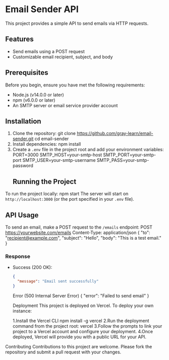 # Email Sender API

This project provides a simple API to send emails via HTTP requests.

## Features

- Send emails using a POST request
- Customizable email recipient, subject, and body

## Prerequisites

Before you begin, ensure you have met the following requirements:

- Node.js (v14.0.0 or later)
- npm (v6.0.0 or later)
- An SMTP server or email service provider account

## Installation

1. Clone the repository:
   git clone https://github.com/gray-learn/email-sender.git
   cd email-sender
2. Install dependencies:
   npm install
3. Create a `.env` file in the project root and add your environment variables:
   PORT=3000
   SMTP_HOST=your-smtp-host
   SMTP_PORT=your-smtp-port
   SMTP_USER=your-smtp-username
   SMTP_PASS=your-smtp-password
   ## Running the Project

To run the project locally:
npm start
The server will start on `http://localhost:3000` (or the port specified in your `.env` file).

## API Usage

To send an email, make a POST request to the `/emails` endpoint:
POST https://yourwebsite.com/emails
Content-Type: application/json
{
"to": "recipient@example.com",
"subject": "Hello",
"body": "This is a test email."
}

### Response

- Success (200 OK):

  ```json
  {
    "message": "Email sent successfully"
  }
  ```

  Error (500 Internal Server Error)
  {
  "error": "Failed to send email"
  }

  Deployment
  This project is deployed on Vercel. To deploy your own instance:

  1.Install the Vercel CLI
  npm install -g vercel
  2.Run the deployment command from the project root:
  vercel
  3.Follow the prompts to link your project to a Vercel account and configure your deployment.
  4.Once deployed, Vercel will provide you with a public URL for your API.

Contributing
Contributions to this project are welcome. Please fork the repository and submit a pull request with your changes.
